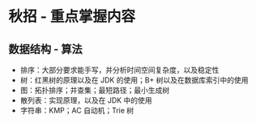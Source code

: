 # 秋招 - 重点掌握内容



## 数据结构 - 算法

-   排序：大部分要求能手写，并分析时间空间复杂度，以及稳定性
-   树：红黑树的原理以及在 JDK 的使用；B+ 树以及在数据库索引中的使用
-   图：拓扑排序；并查集；最短路径；最小生成树
-   散列表：实现原理，以及在 JDK 中的使用
-   字符串：KMP；AC 自动机；Trie 树